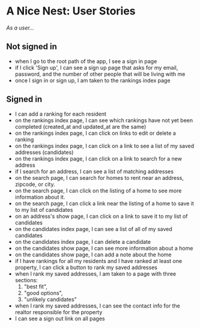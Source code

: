 # A Nice Nest: User Stories

*As a user...*

## Not signed in

- when I go to the root path of the app, I see a sign in page
- if I click 'Sign up', I can see a sign up page that asks for my email, password, and the number of other people that will be living with me
- once I sign in or sign up, I am taken to the rankings index page

## Signed in
- I can add a ranking for each resident
- on the rankings index page, I can see which rankings have not yet been completed (created_at and updated_at are the same)
- on the rankings index page, I can click on links to edit or delete a ranking
- on the rankings index page, I can click on a link to see a list of my saved addresses (candidates)
- on the rankings index page, I can click on a link to search for a new address
- if I search for an address, I can see a list of matching addresses
- on the search page, I can search for homes to rent near an address, zipcode, or city.
- on the search page, I can click on the listing of a home to see more information about it.
- on the search page, I can click a link near the listing of a home to save it to my list of candidates
- on an address's show page, I can click on a link to save it to my list of candidates
- on the candidates index page, I can see a list of all of my saved candidates
- on the candidates index page, I can delete a candidate
- on the candidates show page, I can see more information about a home
- on the candidates show page, I can add a note about the home
- if I have rankings for all my residents and I have ranked at least one property, I can click a button to rank my saved addresses
- when I rank my saved addresses, I am taken to a page with three sections:
  1. "best fit",
  2. "good options",
  3. "unlikely candidates"
- when I rank my saved addresses, I can see the contact info for the realtor responsible for the property
- I can see a sign out link on all pages
